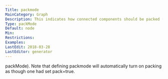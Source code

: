 ```yaml
---
Title: packmode
MainCategory: Graph
Description: This indicates how connected components should be packed (cf.
Type: packMode
Default: node
Min: 
Restrictions: 
Examples: 
LastEdit: 2018-03-28
LastEditor: generator
---
```


packMode). Note that defining packmode will automatically turn on packing as though one had set pack=true.
